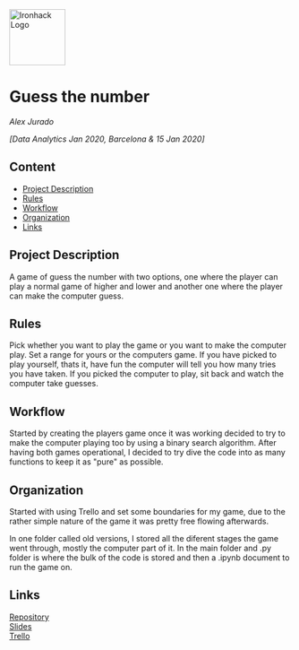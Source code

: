 <img src="https://bit.ly/2VnXWr2" alt="Ironhack Logo" width="100"/>

# Guess the number
*Alex Jurado*

*[Data Analytics Jan 2020, Barcelona & 15 Jan 2020]*

## Content
- [Project Description](#project-description)
- [Rules](#rules)
- [Workflow](#workflow)
- [Organization](#organization)
- [Links](#links)

## Project Description
A game of guess the number with two options, one where the player can play a normal game of higher and lower and another one where the player can make the computer guess.

## Rules
Pick whether you want to play the game or you want to make the computer play. 
Set a range for yours or the computers game. 
If you have picked to play yourself, thats it, have fun the computer will tell you how many tries you have taken.
If you picked the computer to play, sit back and watch the computer take guesses.

## Workflow
Started by creating the players game once it was working decided to try to make the computer playing too by using a binary search algorithm. After having both games operational, I decided to try dive the code  into as many functions to keep it as "pure" as possible.

## Organization
Started with using Trello and set some boundaries for my game, due to the rather simple nature of the game it was pretty free flowing afterwards. 

In one folder called old versions, I stored all the diferent stages the game went through, mostly the computer part of it. 
In the main folder and .py folder is where the bulk of the code is stored and then a .ipynb document to run the game on.

## Links

[Repository](https://github.com/Stereo-Alex/Project-Week-1-Build-Your-Own-Game)  
[Slides](https://slides.com/alexjurado/deck/live?context=editing)  
[Trello](https://trello.com/b/kKeIDrYp/game)  
